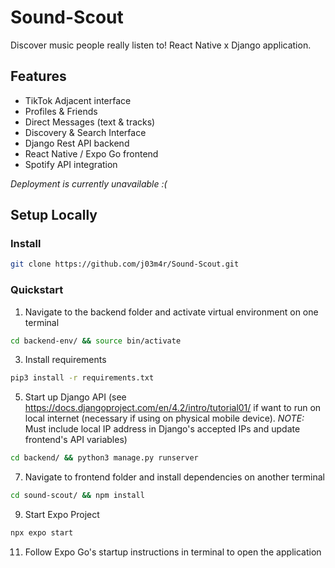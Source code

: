 # Sound-Scout
Discover music people really listen to! React Native x Django application.

## Features
* TikTok Adjacent interface
* Profiles & Friends
* Direct Messages (text & tracks)
* Discovery & Search Interface
* Django Rest API backend
* React Native / Expo Go frontend
* Spotify API integration

*Deployment is currently *unavailable* :(*

## Setup Locally

### Install
```bash
git clone https://github.com/j03m4r/Sound-Scout.git
```

### Quickstart
1. Navigate to the backend folder and activate virtual environment on one terminal
```bash
cd backend-env/ && source bin/activate
```
3. Install requirements
```bash
pip3 install -r requirements.txt
```
5. Start up Django API (see https://docs.djangoproject.com/en/4.2/intro/tutorial01/ if want to run on local internet (necessary if using on physical mobile device). *NOTE:* Must include local IP address in Django's accepted IPs and update frontend's API variables)
```bash
cd backend/ && python3 manage.py runserver
```
7. Navigate to frontend folder and install dependencies on another terminal
```bash
cd sound-scout/ && npm install
```
9. Start Expo Project
```bash
npx expo start
```
11. Follow Expo Go's startup instructions in terminal to open the application
